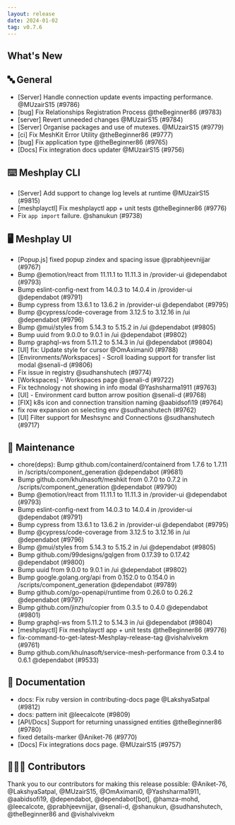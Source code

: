 ```yaml
---
layout: release
date: 2024-01-02
tag: v0.7.6
---
```


## What's New
## 🔤 General
- [Server] Handle connection update events impacting performance. @MUzairS15 (#9786)
- [bug] Fix Relationships Registration Process  @theBeginner86 (#9783)
- [server] Revert unneeded changes @MUzairS15 (#9784)
- [Server] Organise packages and use of mutexes. @MUzairS15 (#9779)
- [ci] Fix MeshKit Error Utility  @theBeginner86 (#9777)
- [bug] Fix application type @theBeginner86 (#9765)
- [Docs] Fix integration docs updater @MUzairS15 (#9756)

## ⌨️ Meshplay CLI

- [Server] Add support to change log levels at runtime @MUzairS15 (#9815)
- [meshplayctl] Fix meshplayctl app + unit tests  @theBeginner86 (#9776)
- Fix `app import` failure. @shanukun (#9738)

## 🖥 Meshplay UI

- [Popup.js] fixed popup zindex and spacing issue @prabhjeevnijjar (#9767)
- Bump @emotion/react from 11.11.1 to 11.11.3 in /provider-ui @dependabot (#9793)
- Bump eslint-config-next from 14.0.3 to 14.0.4 in /provider-ui @dependabot (#9791)
- Bump cypress from 13.6.1 to 13.6.2 in /provider-ui @dependabot (#9795)
- Bump @cypress/code-coverage from 3.12.5 to 3.12.16 in /ui @dependabot (#9796)
- Bump @mui/styles from 5.14.3 to 5.15.2 in /ui @dependabot (#9805)
- Bump uuid from 9.0.0 to 9.0.1 in /ui @dependabot (#9802)
- Bump graphql-ws from 5.11.2 to 5.14.3 in /ui @dependabot (#9804)
- [UI] fix: Update style for cursor @OmAximani0 (#9788)
- [Environments/Workspaces] - Scroll loading support for transfer list modal @senali-d (#9806)
- Fix issue in registry @sudhanshutech (#9774)
- [Workspaces] - Workspaces page @senali-d (#9722)
- Fix technology not showing in info modal @Yashsharma1911 (#9763)
- [UI] - Environment card button arrow position @senali-d (#9768)
- [FIX]  k8s icon and connection transition naming @aabidsofi19 (#9764)
- fix row expansion on selecting env @sudhanshutech (#9762)
- [UI] Filter support for Meshsync and Connections @sudhanshutech (#9717)

## 🧰 Maintenance

- chore(deps): Bump github.com/containerd/containerd from 1.7.6 to 1.7.11 in /scripts/component_generation @dependabot (#9681)
- Bump github.com/khulnasoft/meshkit from 0.7.0 to 0.7.2 in /scripts/component_generation @dependabot (#9790)
- Bump @emotion/react from 11.11.1 to 11.11.3 in /provider-ui @dependabot (#9793)
- Bump eslint-config-next from 14.0.3 to 14.0.4 in /provider-ui @dependabot (#9791)
- Bump cypress from 13.6.1 to 13.6.2 in /provider-ui @dependabot (#9795)
- Bump @cypress/code-coverage from 3.12.5 to 3.12.16 in /ui @dependabot (#9796)
- Bump @mui/styles from 5.14.3 to 5.15.2 in /ui @dependabot (#9805)
- Bump github.com/99designs/gqlgen from 0.17.39 to 0.17.42 @dependabot (#9800)
- Bump uuid from 9.0.0 to 9.0.1 in /ui @dependabot (#9802)
- Bump google.golang.org/api from 0.152.0 to 0.154.0 in /scripts/component_generation @dependabot (#9789)
- Bump github.com/go-openapi/runtime from 0.26.0 to 0.26.2 @dependabot (#9797)
- Bump github.com/jinzhu/copier from 0.3.5 to 0.4.0 @dependabot (#9801)
- Bump graphql-ws from 5.11.2 to 5.14.3 in /ui @dependabot (#9804)
- [meshplayctl] Fix meshplayctl app + unit tests  @theBeginner86 (#9776)
- fix-command-to-get-latest-Meshplay-release-tag @vishalvivekm (#9761)
- Bump github.com/khulnasoft/service-mesh-performance from 0.3.4 to 0.6.1 @dependabot (#9533)

## 📖 Documentation

- docs: Fix ruby version in contributing-docs page @LakshyaSatpal (#9812)
- docs: pattern init @leecalcote (#9809)
- [API/Docs] Support for returning unassigned entities @theBeginner86 (#9780)
- fixed details-marker @Aniket-76 (#9770)
- [Docs] Fix integrations docs page. @MUzairS15 (#9757)

## 👨🏽‍💻 Contributors

Thank you to our contributors for making this release possible:
@Aniket-76, @LakshyaSatpal, @MUzairS15, @OmAximani0, @Yashsharma1911, @aabidsofi19, @dependabot, @dependabot[bot], @hamza-mohd, @leecalcote, @prabhjeevnijjar, @senali-d, @shanukun, @sudhanshutech, @theBeginner86 and @vishalvivekm
